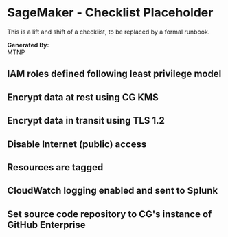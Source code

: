 # SageMaker - Checklist Placeholder
This is a lift and shift of a checklist, to be replaced by a formal runbook.

**Generated By:**  
MTNP

## IAM roles defined following least privilege model
## Encrypt data at rest using CG KMS
## Encrypt data in transit using TLS 1.2
## Disable Internet (public) access
## Resources are tagged
## CloudWatch logging enabled and sent to Splunk
## Set source code repository to CG's instance of GitHub Enterprise